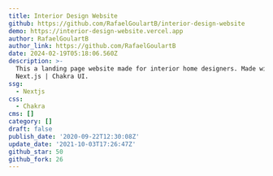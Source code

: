 ```yaml
---
title: Interior Design Website
github: https://github.com/RafaelGoulartB/interior-design-website
demo: https://interior-design-website.vercel.app
author: RafaelGoulartB
author_link: https://github.com/RafaelGoulartB
date: 2024-02-19T05:18:06.560Z
description: >-
  This a landing page website made for interior home designers. Made with
  Next.js | Chakra UI.
ssg:
  - Nextjs
css:
  - Chakra
cms: []
category: []
draft: false
publish_date: '2020-09-22T12:30:08Z'
update_date: '2021-10-03T17:26:47Z'
github_star: 50
github_fork: 26
---
```

